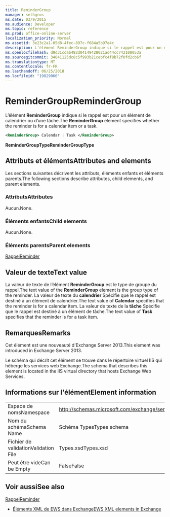 ```yaml
---
title: ReminderGroup
manager: sethgros
ms.date: 03/9/2015
ms.audience: Developer
ms.topic: reference
ms.prod: office-online-server
localization_priority: Normal
ms.assetid: 3e23c2a1-05d8-4fec-897c-f684a5b97e4c
description: L’élément ReminderGroup indique si le rappel est pour un élément de calendrier ou d’une tâche.
ms.openlocfilehash: d9d31cdab482d04149428021ad44cc742108053a
ms.sourcegitcommit: 34041125dc8c5f993b21cebfc4f8b72f0fd2cb6f
ms.translationtype: MT
ms.contentlocale: fr-FR
ms.lasthandoff: 06/25/2018
ms.locfileid: "19829060"
---
```

# <a name="remindergroup"></a><span data-ttu-id="b677c-103">ReminderGroup</span><span class="sxs-lookup"><span data-stu-id="b677c-103">ReminderGroup</span></span>

<span data-ttu-id="b677c-104">L’élément **ReminderGroup** indique si le rappel est pour un élément de calendrier ou d’une tâche.</span><span class="sxs-lookup"><span data-stu-id="b677c-104">The **ReminderGroup** element specifies whether the reminder is for a calendar item or a task.</span></span> 
  
```XML
<ReminderGroup> Calendar | Task </ReminderGroup>
```

 <span data-ttu-id="b677c-105">**ReminderGroupType**</span><span class="sxs-lookup"><span data-stu-id="b677c-105">**ReminderGroupType**</span></span>
## <a name="attributes-and-elements"></a><span data-ttu-id="b677c-106">Attributs et éléments</span><span class="sxs-lookup"><span data-stu-id="b677c-106">Attributes and elements</span></span>

<span data-ttu-id="b677c-107">Les sections suivantes décrivent les attributs, éléments enfants et éléments parents.</span><span class="sxs-lookup"><span data-stu-id="b677c-107">The following sections describe attributes, child elements, and parent elements.</span></span>
  
### <a name="attributes"></a><span data-ttu-id="b677c-108">Attributs</span><span class="sxs-lookup"><span data-stu-id="b677c-108">Attributes</span></span>

<span data-ttu-id="b677c-109">Aucun.</span><span class="sxs-lookup"><span data-stu-id="b677c-109">None.</span></span>
  
### <a name="child-elements"></a><span data-ttu-id="b677c-110">Éléments enfants</span><span class="sxs-lookup"><span data-stu-id="b677c-110">Child elements</span></span>

<span data-ttu-id="b677c-111">Aucun.</span><span class="sxs-lookup"><span data-stu-id="b677c-111">None.</span></span>
  
### <a name="parent-elements"></a><span data-ttu-id="b677c-112">Éléments parents</span><span class="sxs-lookup"><span data-stu-id="b677c-112">Parent elements</span></span>

[<span data-ttu-id="b677c-113">Rappel</span><span class="sxs-lookup"><span data-stu-id="b677c-113">Reminder</span></span>](reminder.md)
  
## <a name="text-value"></a><span data-ttu-id="b677c-114">Valeur de texte</span><span class="sxs-lookup"><span data-stu-id="b677c-114">Text value</span></span>

<span data-ttu-id="b677c-115">La valeur de texte de l’élément **ReminderGroup** est le type de groupe du rappel.</span><span class="sxs-lookup"><span data-stu-id="b677c-115">The text value of the **ReminderGroup** element is the group type of the reminder.</span></span> <span data-ttu-id="b677c-116">La valeur de texte du **calendrier** Spécifie que le rappel est destiné à un élément de calendrier.</span><span class="sxs-lookup"><span data-stu-id="b677c-116">The text value of **Calendar** specifies that the reminder is for a calendar item.</span></span> <span data-ttu-id="b677c-117">La valeur de texte de la **tâche** Spécifie que le rappel est destiné à un élément de tâche.</span><span class="sxs-lookup"><span data-stu-id="b677c-117">The text value of **Task** specifies that the reminder is for a task item.</span></span> 
  
## <a name="remarks"></a><span data-ttu-id="b677c-118">Remarques</span><span class="sxs-lookup"><span data-stu-id="b677c-118">Remarks</span></span>

<span data-ttu-id="b677c-119">Cet élément est une nouveauté d'Exchange Server 2013.</span><span class="sxs-lookup"><span data-stu-id="b677c-119">This element was introduced in Exchange Server 2013.</span></span>
  
<span data-ttu-id="b677c-120">Le schéma qui décrit cet élément se trouve dans le répertoire virtuel IIS qui héberge les services web Exchange.</span><span class="sxs-lookup"><span data-stu-id="b677c-120">The schema that describes this element is located in the IIS virtual directory that hosts Exchange Web Services.</span></span>
  
## <a name="element-information"></a><span data-ttu-id="b677c-121">Informations sur l'élément</span><span class="sxs-lookup"><span data-stu-id="b677c-121">Element information</span></span>

|||
|:-----|:-----|
|<span data-ttu-id="b677c-122">Espace de noms</span><span class="sxs-lookup"><span data-stu-id="b677c-122">Namespace</span></span>  <br/> |http://schemas.microsoft.com/exchange/services/2006/types  <br/> |
|<span data-ttu-id="b677c-123">Nom du schéma</span><span class="sxs-lookup"><span data-stu-id="b677c-123">Schema Name</span></span>  <br/> |<span data-ttu-id="b677c-124">Schéma Types</span><span class="sxs-lookup"><span data-stu-id="b677c-124">Types schema</span></span>  <br/> |
|<span data-ttu-id="b677c-125">Fichier de validation</span><span class="sxs-lookup"><span data-stu-id="b677c-125">Validation File</span></span>  <br/> |<span data-ttu-id="b677c-126">Types.xsd</span><span class="sxs-lookup"><span data-stu-id="b677c-126">Types.xsd</span></span>  <br/> |
|<span data-ttu-id="b677c-127">Peut être vide</span><span class="sxs-lookup"><span data-stu-id="b677c-127">Can be Empty</span></span>  <br/> |<span data-ttu-id="b677c-128">False</span><span class="sxs-lookup"><span data-stu-id="b677c-128">False</span></span>  <br/> |
   
## <a name="see-also"></a><span data-ttu-id="b677c-129">Voir aussi</span><span class="sxs-lookup"><span data-stu-id="b677c-129">See also</span></span>



[<span data-ttu-id="b677c-130">Rappel</span><span class="sxs-lookup"><span data-stu-id="b677c-130">Reminder</span></span>](reminder.md)


- [<span data-ttu-id="b677c-131">Éléments XML de EWS dans Exchange</span><span class="sxs-lookup"><span data-stu-id="b677c-131">EWS XML elements in Exchange</span></span>](ews-xml-elements-in-exchange.md)

